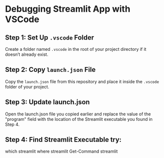 # Debugging Streamlit App with VSCode

## Step 1: Set Up `.vscode` Folder
Create a folder named `.vscode` in the root of your project directory if it doesn’t already exist.

## Step 2: Copy `launch.json` File
Copy the `launch.json` file from this repository and place it inside the `.vscode` folder of your project.

## Step 3: Update launch.json
Open the launch.json file you copied earlier and replace the value of the "program" field with the location of the Streamlit executable you found in Step 4.

## Step 4: Find Streamlit Executable try:
which streamlit
where streamlit
Get-Command streamlit
